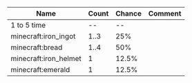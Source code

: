 | Name                  | Count | Chance | Comment |
| --------------------- | ----- | ------ | ------- |
| 1 to 5 time           |    -- |     -- |         |
| minecraft:iron_ingot  |  1..3 |    25% |         |
| minecraft:bread       |  1..4 |    50% |         |
| minecraft:iron_helmet |     1 |  12.5% |         |
| minecraft:emerald     |     1 |  12.5% |         |